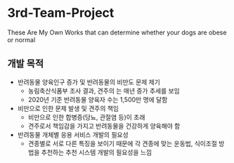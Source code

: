 # 3rd-Team-Project
These Are My Own Works that can determine whether your dogs are obese or normal

## 개발 목적
- 반려동물 양육인구 증가 및 반려동물의 비만도 문제 제기
  - 농림축산식품부 조사 결과, 견주의 는 매년 증가 추세를 보임
  - 2020년 기준 반려동물 양육자 수는 1,500만 명에 달함
- 비만으로 인한 문제 발생 및 견주의 책임
  - 비만으로 인한 합병증(당뇨, 관절염 등)이 초래
  - 견주로서 책임감을 가지고 반려동물을 건강하게 양육해야 함
- 반려동물 개체별 응용 서비스 개발의 필요성
  - 견종별로 서로 다른 특징을 보이기 때문에 각 견종에 맞는 운동법, 식이조절 방법을 추천하는 추천 시스템 개발의 필요성을 느낌

